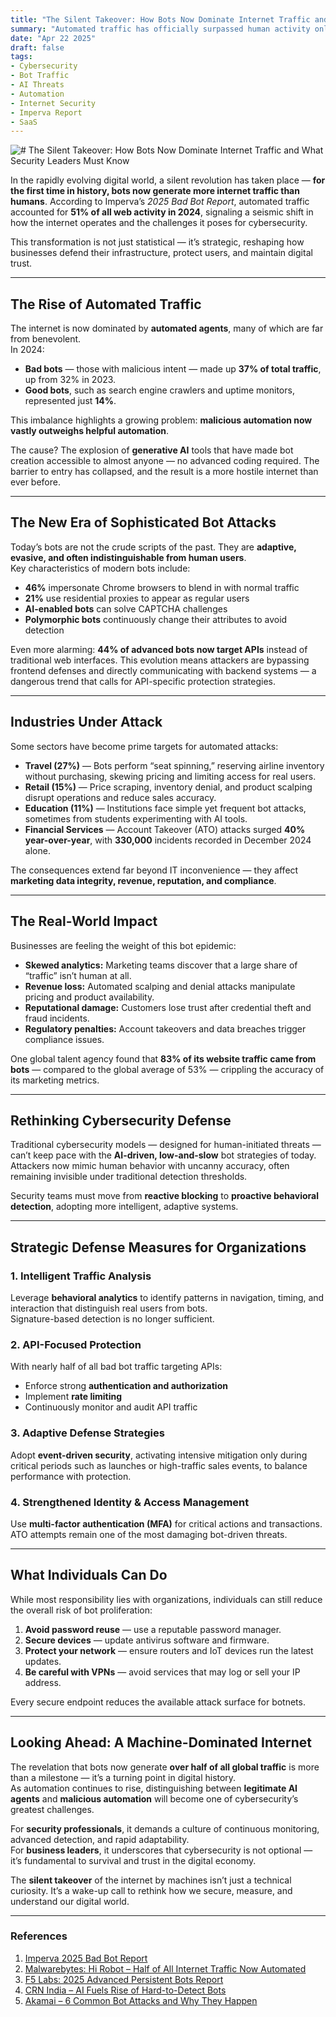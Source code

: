 ```yaml
---
title: "The Silent Takeover: How Bots Now Dominate Internet Traffic and What Security Leaders Must Know"
summary: "Automated traffic has officially surpassed human activity online, marking a major cybersecurity milestone. Learn how bots are reshaping the internet and what strategies businesses must adopt to defend themselves."
date: "Apr 22 2025"
draft: false
tags:
- Cybersecurity
- Bot Traffic
- AI Threats
- Automation
- Internet Security
- Imperva Report
- SaaS
---
```

![# The Silent Takeover: How Bots Now Dominate Internet Traffic and What Security Leaders Must Know](/blog_img/02/1745262491740.webp)

In the rapidly evolving digital world, a silent revolution has taken place — **for the first time in history, bots now generate more internet traffic than humans**. According to Imperva’s *2025 Bad Bot Report*, automated traffic accounted for **51% of all web activity in 2024**, signaling a seismic shift in how the internet operates and the challenges it poses for cybersecurity.

This transformation is not just statistical — it’s strategic, reshaping how businesses defend their infrastructure, protect users, and maintain digital trust.

---

## The Rise of Automated Traffic

The internet is now dominated by **automated agents**, many of which are far from benevolent.  
In 2024:
- **Bad bots** — those with malicious intent — made up **37% of total traffic**, up from 32% in 2023.  
- **Good bots**, such as search engine crawlers and uptime monitors, represented just **14%**.

This imbalance highlights a growing problem: **malicious automation now vastly outweighs helpful automation**.  

The cause? The explosion of **generative AI** tools that have made bot creation accessible to almost anyone — no advanced coding required. The barrier to entry has collapsed, and the result is a more hostile internet than ever before.

---

## The New Era of Sophisticated Bot Attacks

Today’s bots are not the crude scripts of the past. They are **adaptive, evasive, and often indistinguishable from human users**.  
Key characteristics of modern bots include:

- **46%** impersonate Chrome browsers to blend in with normal traffic  
- **21%** use residential proxies to appear as regular users  
- **AI-enabled bots** can solve CAPTCHA challenges  
- **Polymorphic bots** continuously change their attributes to avoid detection  

Even more alarming: **44% of advanced bots now target APIs** instead of traditional web interfaces. This evolution means attackers are bypassing frontend defenses and directly communicating with backend systems — a dangerous trend that calls for API-specific protection strategies.

---

## Industries Under Attack

Some sectors have become prime targets for automated attacks:

- **Travel (27%)** — Bots perform “seat spinning,” reserving airline inventory without purchasing, skewing pricing and limiting access for real users.  
- **Retail (15%)** — Price scraping, inventory denial, and product scalping disrupt operations and reduce sales accuracy.  
- **Education (11%)** — Institutions face simple yet frequent bot attacks, sometimes from students experimenting with AI tools.  
- **Financial Services** — Account Takeover (ATO) attacks surged **40% year-over-year**, with **330,000** incidents recorded in December 2024 alone.

The consequences extend far beyond IT inconvenience — they affect **marketing data integrity, revenue, reputation, and compliance**.

---

## The Real-World Impact

Businesses are feeling the weight of this bot epidemic:

- **Skewed analytics:** Marketing teams discover that a large share of “traffic” isn’t human at all.  
- **Revenue loss:** Automated scalping and denial attacks manipulate pricing and product availability.  
- **Reputational damage:** Customers lose trust after credential theft and fraud incidents.  
- **Regulatory penalties:** Account takeovers and data breaches trigger compliance issues.  

One global talent agency found that **83% of its website traffic came from bots** — compared to the global average of 53% — crippling the accuracy of its marketing metrics.

---

## Rethinking Cybersecurity Defense

Traditional cybersecurity models — designed for human-initiated threats — can’t keep pace with the **AI-driven, low-and-slow** bot strategies of today. Attackers now mimic human behavior with uncanny accuracy, often remaining invisible under traditional detection thresholds.

Security teams must move from **reactive blocking** to **proactive behavioral detection**, adopting more intelligent, adaptive systems.

---

## Strategic Defense Measures for Organizations

### 1. Intelligent Traffic Analysis
Leverage **behavioral analytics** to identify patterns in navigation, timing, and interaction that distinguish real users from bots.  
Signature-based detection is no longer sufficient.

### 2. API-Focused Protection
With nearly half of all bad bot traffic targeting APIs:
- Enforce strong **authentication and authorization**
- Implement **rate limiting**
- Continuously monitor and audit API traffic

### 3. Adaptive Defense Strategies
Adopt **event-driven security**, activating intensive mitigation only during critical periods such as launches or high-traffic sales events, to balance performance with protection.

### 4. Strengthened Identity & Access Management
Use **multi-factor authentication (MFA)** for critical actions and transactions. ATO attempts remain one of the most damaging bot-driven threats.

---

## What Individuals Can Do

While most responsibility lies with organizations, individuals can still reduce the overall risk of bot proliferation:

1. **Avoid password reuse** — use a reputable password manager.  
2. **Secure devices** — update antivirus software and firmware.  
3. **Protect your network** — ensure routers and IoT devices run the latest updates.  
4. **Be careful with VPNs** — avoid services that may log or sell your IP address.  

Every secure endpoint reduces the available attack surface for botnets.

---

## Looking Ahead: A Machine-Dominated Internet

The revelation that bots now generate **over half of all global traffic** is more than a milestone — it’s a turning point in digital history.  
As automation continues to rise, distinguishing between **legitimate AI agents** and **malicious automation** will become one of cybersecurity’s greatest challenges.

For **security professionals**, it demands a culture of continuous monitoring, advanced detection, and rapid adaptability.  
For **business leaders**, it underscores that cybersecurity is not optional — it’s fundamental to survival and trust in the digital economy.

The **silent takeover** of the internet by machines isn’t just a technical curiosity. It’s a wake-up call to rethink how we secure, measure, and understand our digital world.

---

### References

1. [Imperva 2025 Bad Bot Report](https://www.imperva.com/resources/gated/reports/2025-Bad-Bot-Report.pdf)  
2. [Malwarebytes: Hi Robot – Half of All Internet Traffic Now Automated](https://www.malwarebytes.com/blog/uncategorized/2025/04/hi-robot-half-of-all-internet-traffic-now-automated)  
3. [F5 Labs: 2025 Advanced Persistent Bots Report](https://www.f5.com/content/dam/f5-labs-v2/article/pdfs/F5%20LABS%202025%20Advanced%20Persistent%20Bots%20Report.pdf)  
4. [CRN India – AI Fuels Rise of Hard-to-Detect Bots](https://www.crn.in/news/artificial-intelligence-fuels-rise-of-hard-to-detect-bots-that-now-make-up-more-than-half-of-global-internet-traffic-according-to-the-2025-imperva-bad-bot-report/)  
5. [Akamai – 6 Common Bot Attacks and Why They Happen](https://www.akamai.com/blog/security/bad-bots-6-common-bot-attacks-and-why-they-happen)

